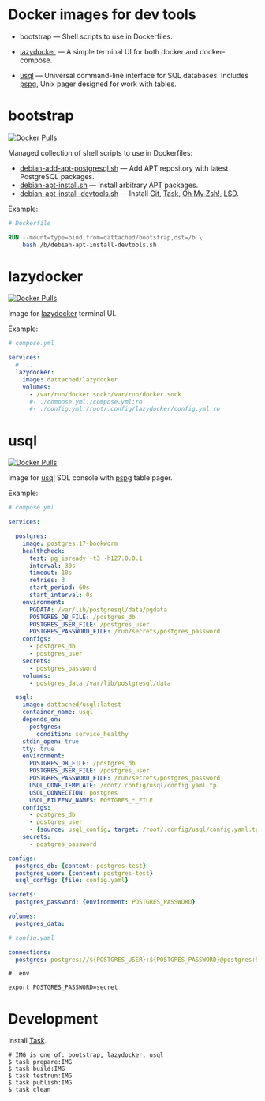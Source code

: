 # Docker images for dev tools

* bootstrap — Shell scripts to use in Dockerfiles.
* [lazydocker](https://github.com/jesseduffield/lazydocker) —
A simple terminal UI for both docker and docker-compose.

* [usql](https://github.com/xo/usql) — Universal command-line interface for SQL databases. Includes [pspg](https://github.com/okbob/pspg), Unix pager designed for work with tables.


# bootstrap

[![Docker Pulls](https://img.shields.io/docker/pulls/dattached/bootstrap)](https://hub.docker.com/r/dattached/bootstrap)

Managed collection of shell scripts to use in Dockerfiles:

* [debian-add-apt-postgresql.sh](https://github.com/dattached/devtools-docker-images/blob/main/bootstrap.md#debian-add-apt-postgresqlsh) — Add APT repository with latest PostgreSQL packages.
* [debian-apt-install.sh](https://github.com/dattached/devtools-docker-images/blob/main/bootstrap.md#debian-apt-installsh) — Install arbitrary APT packages.
* [debian-apt-install-devtools.sh](https://github.com/dattached/devtools-docker-images/blob/main/bootstrap.md#debian-apt-install-devtoolssh) — Install [Git](https://git-scm.com), [Task](https://taskfile.dev), [Oh My Zsh!](https://ohmyz.sh), [LSD](https://github.com/lsd-rs/lsd).

Example:

```Dockerfile
# Dockerfile

RUN --mount=type=bind,from=dattached/bootstrap,dst=/b \
    bash /b/debian-apt-install-devtools.sh
```


# lazydocker

[![Docker Pulls](https://img.shields.io/docker/pulls/dattached/lazydocker)](https://hub.docker.com/r/dattached/lazydocker)

Image for [lazydocker](https://github.com/jesseduffield/lazydocker) terminal UI.

Example:

```yaml
# compose.yml

services:
  # ...
  lazydocker:
    image: dattached/lazydocker
    volumes:
      - /var/run/docker.sock:/var/run/docker.sock
      #- ./compose.yml:/compose.yml:ro
      #- ./config.yml:/root/.config/lazydocker/config.yml:ro
```


# usql

[![Docker Pulls](https://img.shields.io/docker/pulls/dattached/usql)](https://hub.docker.com/r/dattached/usql)

Image for [usql](https://github.com/xo/usql) SQL console with [pspg](https://github.com/okbob/pspg) table pager.

Example:

```yaml
# compose.yml

services:

  postgres:
    image: postgres:17-bookworm
    healthcheck:
      test: pg_isready -t3 -h127.0.0.1
      interval: 30s
      timeout: 10s
      retries: 3
      start_period: 60s
      start_interval: 0s
    environment:
      PGDATA: /var/lib/postgresql/data/pgdata
      POSTGRES_DB_FILE: /postgres_db
      POSTGRES_USER_FILE: /postgres_user
      POSTGRES_PASSWORD_FILE: /run/secrets/postgres_password
    configs:
      - postgres_db
      - postgres_user
    secrets:
      - postgres_password
    volumes:
      - postgres_data:/var/lib/postgresql/data

  usql:
    image: dattached/usql:latest
    container_name: usql
    depends_on:
      postgres:
        condition: service_healthy
    stdin_open: true
    tty: true
    environment:
      POSTGRES_DB_FILE: /postgres_db
      POSTGRES_USER_FILE: /postgres_user
      POSTGRES_PASSWORD_FILE: /run/secrets/postgres_password
      USQL_CONF_TEMPLATE: /root/.config/usql/config.yaml.tpl
      USQL_CONNECTION: postgres
      USQL_FILEENV_NAMES: POSTGRES_*_FILE
    configs:
      - postgres_db
      - postgres_user
      - {source: usql_config, target: /root/.config/usql/config.yaml.tpl}
    secrets:
      - postgres_password

configs:
  postgres_db: {content: postgres-test}
  postgres_user: {content: postgres-test}
  usql_config: {file: config.yaml}

secrets:
  postgres_password: {environment: POSTGRES_PASSWORD}

volumes:
  postgres_data:
```

```yaml
# config.yaml

connections:
  postgres: postgres://${POSTGRES_USER}:${POSTGRES_PASSWORD}@postgres:5432/${POSTGRES_DB}
```

```shell
# .env

export POSTGRES_PASSWORD=secret
```

# Development

Install [Task](https://taskfile.dev).

```shell
# IMG is one of: bootstrap, lazydocker, usql
$ task prepare:IMG
$ task build:IMG
$ task testrun:IMG
$ task publish:IMG
$ task clean
```
